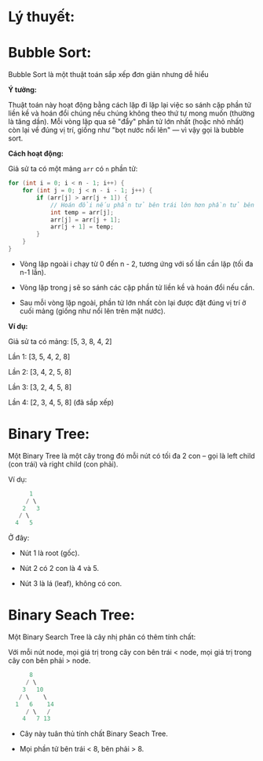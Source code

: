 # Lý thuyết:

# Bubble Sort:

Bubble Sort là một thuật toán sắp xếp đơn giản nhưng dễ hiểu

**Ý tưởng:**

Thuật toán này hoạt động bằng cách lặp đi lặp lại việc so sánh cặp phần tử liền kề và hoán đổi chúng nếu chúng không theo thứ tự mong muốn (thường là tăng dần). Mỗi vòng lặp qua sẽ "đẩy" phần tử lớn nhất (hoặc nhỏ nhất) còn lại về đúng vị trí, giống như "bọt nước nổi lên" — vì vậy gọi là bubble sort.

**Cách hoạt động:**

Giả sử ta có một mảng ``arr`` có ``n`` phần tử:

```C
for (int i = 0; i < n - 1; i++) {
    for (int j = 0; j < n - i - 1; j++) {
        if (arr[j] > arr[j + 1]) {
            // Hoán đổi nếu phần tử bên trái lớn hơn phần tử bên phải
            int temp = arr[j];
            arr[j] = arr[j + 1];
            arr[j + 1] = temp;
        }
    }
}
```

- Vòng lặp ngoài i chạy từ 0 đến n - 2, tương ứng với số lần cần lặp (tối đa n-1 lần).

- Vòng lặp trong j sẽ so sánh các cặp phần tử liền kề và hoán đổi nếu cần.

- Sau mỗi vòng lặp ngoài, phần tử lớn nhất còn lại được đặt đúng vị trí ở cuối mảng (giống như nổi lên trên mặt nước).

**Ví dụ:**

Giả sử ta có mảng: [5, 3, 8, 4, 2]

Lần 1: [3, 5, 4, 2, 8]

Lần 2: [3, 4, 2, 5, 8]

Lần 3: [3, 2, 4, 5, 8]

Lần 4: [2, 3, 4, 5, 8] (đã sắp xếp)

# Binary Tree:

Một Binary Tree là một cây trong đó mỗi nút có tối đa 2 con – gọi là left child (con trái) và right child (con phải).

Ví dụ:

```C
      1
     / \
    2   3
   / \
  4   5
```

Ở đây:

- Nút 1 là root (gốc).

- Nút 2 có 2 con là 4 và 5.

- Nút 3 là lá (leaf), không có con.

# Binary Seach Tree:

Một Binary Search Tree là cây nhị phân có thêm tính chất:

Với mỗi nút node, mọi giá trị trong cây con bên trái < node, mọi giá trị trong cây con bên phải > node.

```C
      8
     / \
    3   10
   / \    \
  1   6    14
     / \   /
    4   7 13
```

- Cây này tuân thủ tính chất Binary Seach Tree.

- Mọi phần tử bên trái < 8, bên phải > 8.